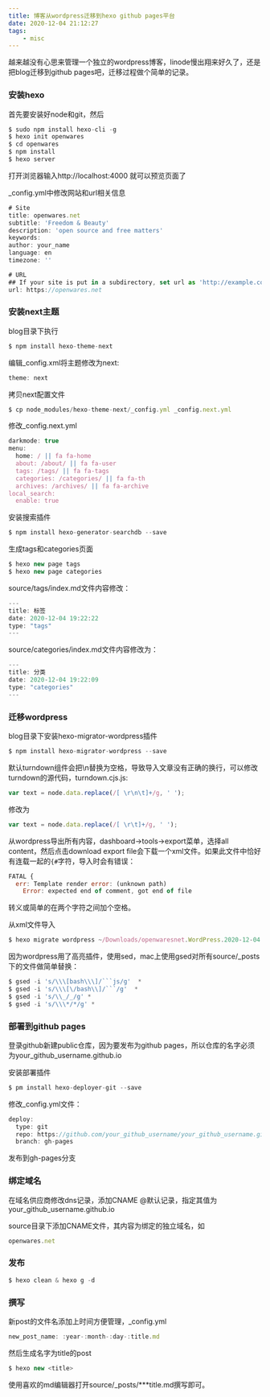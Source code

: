 ```yaml
---
title: 博客从wordpress迁移到hexo github pages平台
date: 2020-12-04 21:12:27
tags:
    - misc
---
```


越来越没有心思来管理一个独立的wordpress博客，linode慢出翔来好久了，还是把blog迁移到github pages吧，迁移过程做个简单的记录。
<!-- more -->

### 安装hexo

首先要安装好node和git，然后
```js
$ sudo npm install hexo-cli -g
$ hexo init openwares
$ cd openwares
$ npm install
$ hexo server
```
打开浏览器输入http://localhost:4000 就可以预览页面了

_config.yml中修改网站和url相关信息
```js
# Site
title: openwares.net
subtitle: 'Freedom & Beauty'
description: 'open source and free matters'
keywords:
author: your_name
language: en
timezone: ''

# URL
## If your site is put in a subdirectory, set url as 'http://example.com/child' and root as '/child/'
url: https://openwares.net
```

### 安装next主题
blog目录下执行
```js
$ npm install hexo-theme-next
```
编辑_config.xml将主题修改为next:
```js
theme: next
```
拷贝next配置文件
```js
$ cp node_modules/hexo-theme-next/_config.yml _config.next.yml
```
修改_config.next.yml
```js
darkmode: true
menu:
  home: / || fa fa-home
  about: /about/ || fa fa-user
  tags: /tags/ || fa fa-tags
  categories: /categories/ || fa fa-th
  archives: /archives/ || fa fa-archive
local_search:
  enable: true
```
安装搜索插件
```js
$ npm install hexo-generator-searchdb --save
```

生成tags和categories页面
```js
$ hexo new page tags
$ hexo new page categories
```
source/tags/index.md文件内容修改：
```js
---
title: 标签
date: 2020-12-04 19:22:22
type: "tags"
---
```
source/categories/index.md文件内容修改为：
```js
---
title: 分类
date: 2020-12-04 19:22:09
type: "categories"
---
```



### 迁移wordpress
blog目录下安装hexo-migrator-wordpress插件
```js
$ npm install hexo-migrator-wordpress --save
```

默认turndown组件会把\n替换为空格，导致导入文章没有正确的换行，可以修改turndown的源代码，turndown.cjs.js:
```js
var text = node.data.replace(/[ \r\n\t]+/g, ' ');
```
修改为
```js
var text = node.data.replace(/[ \r\t]+/g, ' ');
```

从wordpress导出所有内容，dashboard->tools->export菜单，选择all content，然后点击download export file会下载一个xml文件。如果此文件中恰好有连载一起的`{#`字符，导入时会有错误：
```js
FATAL {
  err: Template render error: (unknown path)
    Error: expected end of comment, got end of file

```
转义或简单的在两个字符之间加个空格。

从xml文件导入
```js
$ hexo migrate wordpress ~/Downloads/openwaresnet.WordPress.2020-12-04.xml
```

因为wordpress用了高亮插件，使用sed，mac上使用gsed对所有source/_posts下的文件做简单替换：
```js
$ gsed -i 's/\\\[bash\\\]/```js/g'  *
$ gsed -i 's/\\\[\/bash\\]/```/g'  *
$ gsed -i 's/\\_/_/g' *
$ gsed -i 's/\\\*/*/g' *
```
### 部署到github pages
登录github新建public仓库，因为要发布为github pages，所以仓库的名字必须为your_github_username.github.io

安装部署插件
```js
$ pm install hexo-deployer-git --save
```
修改_config.yml文件：
```js
deploy:
  type: git
  repo: https://github.com/your_github_username/your_github_username.github.io
  branch: gh-pages
```
发布到gh-pages分支

### 绑定域名
在域名供应商修改dns记录，添加CNAME @默认记录，指定其值为your_github_username.github.io

source目录下添加CNAME文件，其内容为绑定的独立域名，如
```js
openwares.net
```

### 发布
```js
$ hexo clean & hexo g -d
```

### 撰写
新post的文件名添加上时间方便管理，_config.yml
```js
new_post_name: :year-:month-:day-:title.md
```
然后生成名字为title的post
```js
$ hexo new <title>
```
使用喜欢的md编辑器打开source/_posts/***title.md撰写即可。
